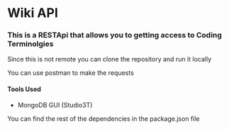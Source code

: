 <h1>Wiki API</h1>

<h3>This is a RESTApi that allows you to getting access to Coding Terminolgies</h3>

<P>Since this is not remote you can clone the repository and run it locally</p>

<p> You can use postman to make the requests</p>

<h4>Tools Used</h4>
<ul>
  <li>MongoDB GUI (Studio3T)</li>
 </ul>
 
 <p>You can find the rest of the dependencies in the package.json file</p>
